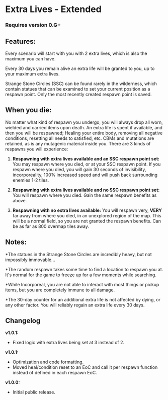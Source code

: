 # Extra Lives - Extended

### Requires version 0.G+

## **Features:**

Every scenario will start with you with 2 extra lives, which is also the maximum you can have.

Every 30 days you remain alive an extra life will be granted to you, up to your maximum extra lives.

Strange Stone Circles (SSC) can be found rarely in the wilderness, which contain statues that can be examined to set your current position as a respawn point. Only the most recently created respawn point is saved.

## **When you die:**

No matter what kind of respawn you undergo, you will always drop all worn, wielded and carried items upon death. An extra life is spent if available, and then you will be respawned; Healing your entire body, removing all negative conditions, resetting all needs to satisfied, etc. CBMs and mutations are retained, as is any mutagenic material inside you. There are 3 kinds of respawns you will experience:

1. **Respawning with extra lives available and an SSC respawn point set:** You may respawn where you died, or at your SSC respawn point. If you respawn where you died, you will gain 30 seconds of invisibility, incorporeality, 100% increased speed and will push back surrounding enemies 1-2 tiles.

2. **Respawning with extra lives available and no SSC respawn point set:** You will respawn where you died. Gain the same respawn benefits as above.

3. **Respawning with no extra lives available:** You will respawn very, **VERY** far away from where you died, in an unexplored region of the map. This will be a normal field, so you are not granted the respawn benefits. Can be as far as 800 overmap tiles away.

## **Notes:**

*The statues in the Strange Stone Circles are incredibly heavy, but not impossibly immovable...

*The random respawn takes some time to find a location to respawn you at. It's normal for the game to freeze up for a few moments while searching.

*While Incorporeal, you are not able to interact with most things or pickup items, but you are completely immune to all damage.

*The 30-day counter for an additional extra life is not affected by dying, or any other factor. You will reliably regain an extra life every 30 days.


## **Changelog**

**v1.0.1:** 
- Fixed logic with extra lives being set at 3 instead of 2.

**v1.0.1:** 
- Optimization and code formatting.
- Moved heal/condition reset to an EoC and call it per respawn function instead of defined in each respawn EoC.

**v1.0.0:** 
- Initial public release.